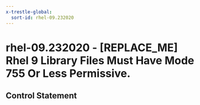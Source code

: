 ```yaml
---
x-trestle-global:
  sort-id: rhel-09.232020
---
```


# rhel-09.232020 - \[REPLACE_ME\] Rhel 9 Library Files Must Have Mode 755 Or Less Permissive.

## Control Statement
